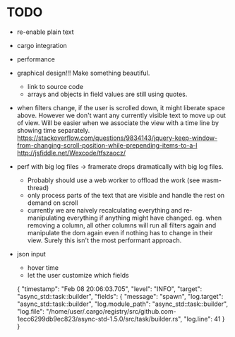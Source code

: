 # TODO

- re-enable plain text
- cargo integration
- performance

- graphical design!!! Make something beautiful.
  - link to source code
  - arrays and objects in field values are still using quotes.

- when filters change, if the user is scrolled down, it might liberate space above. However we don't want any currently visible text to move up out of view. Will be easier when we associate the view with a time line by showing time separately.
  https://stackoverflow.com/questions/9834143/jquery-keep-window-from-changing-scroll-position-while-prepending-items-to-a-l
  http://jsfiddle.net/Wexcode/tfszaocz/

- perf with big log files -> framerate drops dramatically with big log files.
  - Probably should use a web worker to offload the work (see wasm-thread)
  - only process parts of the text that are visible and handle the rest on demand on scroll
  - currently we are naively recalculating everything and re-manipulating everything if anything might have changed.
    eg. when removing a column, all other columns will run all filters again and manipulate the dom again even if
    nothing has to change in their view. Surely this isn't the most performant approach.

- json input
  - hover time
  - let the user customize which fields

  {
    "timestamp": "Feb 08 20:06:03.705",
    "level": "INFO",
    "target": "async_std::task::builder",
    "fields": {
      "message": "spawn",
      "log.target": "async_std::task::builder",
      "log.module_path": "async_std::task::builder",
      "log.file": "/home/user/.cargo/registry/src/github.com-1ecc6299db9ec823/async-std-1.5.0/src/task/builder.rs",
      "log.line": 41
    }
  }


